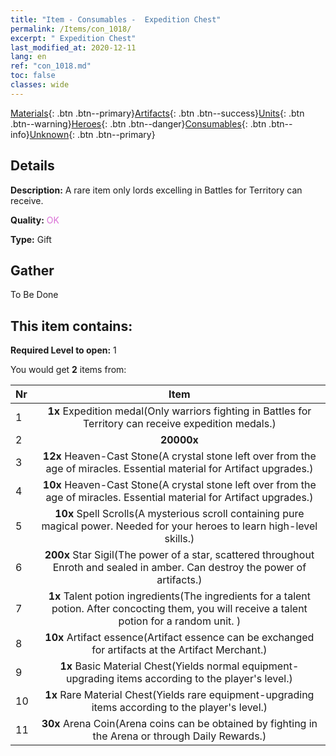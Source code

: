 ```yaml
---
title: "Item - Consumables -  Expedition Chest"
permalink: /Items/con_1018/
excerpt: " Expedition Chest"
last_modified_at: 2020-12-11
lang: en
ref: "con_1018.md"
toc: false
classes: wide
---
```

 [Materials](/Items/){: .btn .btn--primary}[Artifacts](/Items/Artifacts/){: .btn .btn--success}[Units](/Items/Units/){: .btn .btn--warning}[Heroes](/Items/Heroes/){: .btn .btn--danger}[Consumables](/Items/Consumables/){: .btn .btn--info}[Unknown](/Items/Unknown/){: .btn .btn--primary}

## Details
 **Description:** A rare item only lords excelling in Battles for Territory can receive.

 **Quality:** <span style="color: #DA70D6">OK</span>

 **Type:** Gift

## Gather

  To Be Done

## This item contains:

 **Required Level to open:** 1

 You would get **2** items  from:

  | Nr |      Item    |
  |:---|:------------:|
  | 1 |  **1x** Expedition medal(Only warriors fighting in Battles for Territory can receive expedition medals.) | 
  | 2 |  **20000x** <i class="fas fa-coins"/> | 
  | 3 |  **12x** Heaven-Cast Stone(A crystal stone left over from the age of miracles. Essential material for Artifact upgrades.) | 
  | 4 |  **10x** Heaven-Cast Stone(A crystal stone left over from the age of miracles. Essential material for Artifact upgrades.) | 
  | 5 |  **10x** Spell Scrolls(A mysterious scroll containing pure magical power. Needed for your heroes to learn high-level skills.) | 
  | 6 |  **200x** Star Sigil(The power of a star, scattered throughout Enroth and sealed in amber. Can destroy the power of artifacts.) | 
  | 7 |  **1x** Talent potion ingredients(The ingredients for a talent potion. After concocting them, you will receive a talent potion for a random unit. ) | 
  | 8 |  **10x** Artifact essence(Artifact essence can be exchanged for artifacts at the Artifact Merchant.) | 
  | 9 |  **1x** Basic Material Chest(Yields normal equipment-upgrading items according to the player's level.) | 
  | 10 |  **1x** Rare Material Chest(Yields rare equipment-upgrading items according to the player's level.) | 
  | 11 |  **30x** Arena Coin(Arena coins can be obtained by fighting in the Arena or through Daily Rewards.) | 
